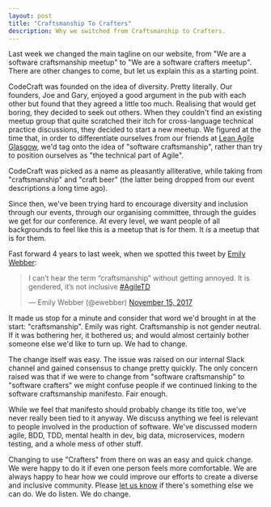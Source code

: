 ```yaml
---
layout: post
title: "Craftsmanship To Crafters"
description: Why we switched from Craftsmanship to Crafters.
---
```


Last week we changed the main tagline on our website, from "We are a software craftsmanship meetup" to "We are a software crafters meetup". There are other changes to come, but let us explain this as a starting point.

CodeCraft was founded on the idea of diversity. Pretty literally. Our founders, Joe and Gary, enjoyed a good argument in the pub with each other but found that they agreed a little too much. Realising that would get boring, they decided to seek out others. When they couldn't find an existing meetup group that quite scratched their itch for cross-language technical practice discussions, they decided to start a new meetup.
We figured at the time that, in order to differentiate ourselves from our friends at [Lean Agile Glasgow](https://www.meetup.com/Lean-Agile-Glasgow), we'd tag onto the idea of "software craftsmanship", rather than try to position ourselves as "the technical part of Agile".

CodeCraft was picked as a name as pleasantly alliterative, while taking from "craftsmanship" and "craft beer" (the latter being dropped from our event descriptions a long time ago).

Since then, we've been trying hard to encourage diversity and inclusion through our events, through our organising committee, through the guides we get for our conference. At every level, we want people of all backgrounds to feel like this is a meetup that is for them. It _is_ a meetup that is for them.

Fast forward 4 years to last week, when we spotted this tweet by [Emily Webber](http://ewebber.co.uk/):

<blockquote class="twitter-tweet" data-lang="en"><p lang="en" dir="ltr">I can’t hear the term “craftsmanship” without getting annoyed. It is gendered, it’s not inclusive <a href="https://twitter.com/hashtag/AgileTD?src=hash&amp;ref_src=twsrc%5Etfw">#AgileTD</a></p>&mdash; Emily Webber (@ewebber) <a href="https://twitter.com/ewebber/status/930830435185197057?ref_src=twsrc%5Etfw">November 15, 2017</a></blockquote>
<script async src="https://platform.twitter.com/widgets.js" charset="utf-8"></script>

It made us stop for a minute and consider that word we'd brought in at the start: "craftsmanship". Emily was right. Craftsmanship is not gender neutral. If it was bothering her, it bothered us; and would almost certainly bother someone else we'd like to turn up. We had to change.

The change itself was easy. The issue was raised on our internal Slack channel and gained consensus to change pretty quickly. The only concern raised was that if we were to change from "software craftsmanship" to "software crafters" we might confuse people if we continued linking to the software craftsmanship manifesto. Fair enough.

While we feel that manifesto should probably change its title too, we've never really been tied to it anyway. We discuss anything we feel is relevant to people involved in the production of software. We've discussed modern agile, BDD, TDD, mental health in dev, big data, microservices, modern testing, and a whole mess of other stuff.

Changing to use "Crafters" from there on was an easy and quick change. We were happy to do it if even one person feels more comfortable. We are always happy to hear how we could improve our efforts to create a diverse and inclusive community. Please [let us know](mailto:contact@codecraftuk.org) if there's something else we can do. We do listen. We do change.
